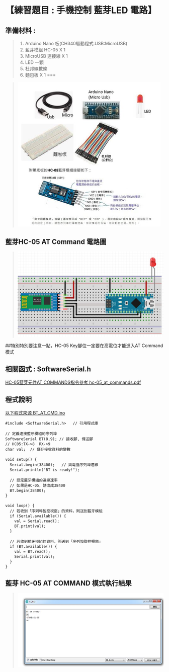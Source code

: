 <h1>【練習題目 : 手機控制 藍芽LED 電路】</h1>

## 準備材料 : 
>1. Arduino Nano 板(CH340驅動程式.USB:MicroUSB)
>2. 藍芽模組 HC-05 X 1
>3. MicroUSB 連接線 X 1
>4. LED 一顆
>5. 杜邦線數條
>6. 麵包板 X 1
===
 
>![](https://github.com/derricktsai0904/Arduino/blob/master/03%20Arduino%20%E9%80%B2%E9%9A%8E%E5%AF%A6%E4%BD%9C%E7%AF%84%E4%BE%8B/01%20%E8%97%8D%E8%8A%BD%E6%87%89%E7%94%A8/Arduino_BT_LED.JPG?raw=true)

## 藍芽HC-05 AT Command 電路圖

>![](https://github.com/derricktsai0904/Arduino/blob/master/03%20Arduino%20%E9%80%B2%E9%9A%8E%E5%AF%A6%E4%BD%9C%E7%AF%84%E4%BE%8B/01%20%E8%97%8D%E8%8A%BD%E6%87%89%E7%94%A8/BT_AT_CMD_C.JPG?raw=true)

##特別特別要注意一點，HC-05 Key腳位一定要在高電位才能進入AT Command模式

## 相關函式 : SoftwareSerial.h

[HC-05藍芽元件AT COMMANDS指令參考 hc-05_at_commands.pdf ]:https://github.com/derricktsai0904/Arduino/blob/master/03%20Arduino%20%E9%80%B2%E9%9A%8E%E5%AF%A6%E4%BD%9C%E7%AF%84%E4%BE%8B/01%20%E8%97%8D%E8%8A%BD%E6%87%89%E7%94%A8/hc-05_at_commands.pdf "hc-05_at_commands.pdf"

[HC-05藍芽元件AT COMMANDS指令參考 hc-05_at_commands.pdf ]

## 程式說明

[以下程式來源 BT_AT_CMD.ino ]:https://github.com/derricktsai0904/Arduino/blob/master/03%20Arduino%20%E9%80%B2%E9%9A%8E%E5%AF%A6%E4%BD%9C%E7%AF%84%E4%BE%8B/01%20%E8%97%8D%E8%8A%BD%E6%87%89%E7%94%A8/BT_AT_CMD.ino "BT_AT_CMD.ino"
[以下程式來源 BT_AT_CMD.ino ]
``` arduino
#include <SoftwareSerial.h>   // 引用程式庫
 
// 定義連接藍牙模組的序列埠
SoftwareSerial BT(8,9); // 接收腳, 傳送腳
// HC05:TX->8  RX->9
char val;  // 儲存接收資料的變數
 
void setup() {
  Serial.begin(38400);   // 與電腦序列埠連線
  Serial.println("BT is ready!");
 
  // 設定藍牙模組的連線速率
  // 如果是HC-05，請改成38400
  BT.begin(38400);
}
 
void loop() {
  // 若收到「序列埠監控視窗」的資料，則送到藍牙模組
  if (Serial.available()) {
    val = Serial.read();
    BT.print(val);
  }
 
  // 若收到藍牙模組的資料，則送到「序列埠監控視窗」
  if (BT.available()) {
    val = BT.read();
    Serial.print(val);
  }
}

```

## 藍芽 HC-05 AT COMMAND 模式執行結果

>![](https://github.com/derricktsai0904/Arduino/blob/master/03%20Arduino%20%E9%80%B2%E9%9A%8E%E5%AF%A6%E4%BD%9C%E7%AF%84%E4%BE%8B/01%20%E8%97%8D%E8%8A%BD%E6%87%89%E7%94%A8/BT_AT_CMD_SAMPLECODE.JPG?raw=true)
